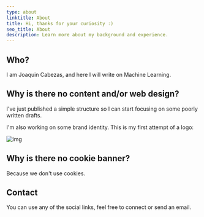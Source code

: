 ```yaml
---
type: about
linktitle: About
title: Hi, thanks for your curiosity :)
seo_title: About
description: Learn more about my background and experience.
---
```


## Who?

I am Joaquin Cabezas, and here I will write on Machine Learning.

## Why is there no content and/or web design?

I've just published a simple structure so I can start focusing on some poorly written drafts. 

I'm also working on some brand identity. This is my first attempt of a logo:

![img](/images/metandata_logo_dark.png#center)


## Why is there no cookie banner?

Because we don't use cookies.


## Contact

You can use any of the social links, feel free to connect or send an email.
